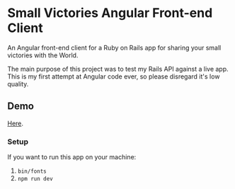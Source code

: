 # Small Victories Angular Front-end Client
An Angular front-end client for a Ruby on Rails app for sharing your small victories with the World.

The main purpose of this project was to test my Rails API against a live app. This is my first attempt at Angular code ever, so please disregard it's low quality. 

## Demo
[Here](https://small-victories-front.herokuapp.com/api/v1/victories).

### Setup
If you want to run this app on your machine:

1. `bin/fonts`
2. `npm run dev`
